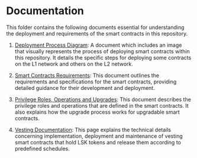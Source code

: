 # Documentation

This folder contains the following documents essential for understanding the deployment and requirements of the smart contracts in this repository.

1. [Deployment Process Diagram](./deployment-process.md): A document which includes an image that visually represents the process of deploying smart contracts within this repository. It details the specific steps for deploying some contracts on the L1 network and others on the L2 network.

2. [Smart Contracts Requirements](./contracts-requirements.md): This document outlines the requirements and specifications for the smart contracts, providing detailed guidance for their development and deployment.

3. [Privilege Roles, Operations and Upgrades](./privilege-roles-operations.md): This document describes the privilege roles and operations that are defined in the smart contracts. It also explains how the upgrade process works for upgradable smart contracts.

4. [Vesting Documentation](./vesting.md): This page explains the technical details concerning implementation, deployment and maintenance of vesting smart contracts that hold LSK tokens and release them according to predefined schedules.
